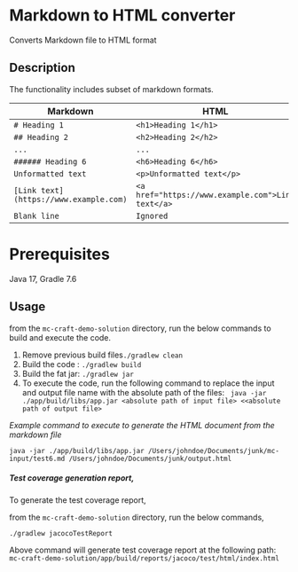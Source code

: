 
# Markdown to HTML converter

Converts Markdown file to HTML format

## Description

The functionality includes subset of markdown formats. 

| Markdown                               | HTML                                              |
| -------------------------------------- | ------------------------------------------------- |
| `# Heading 1`                          | `<h1>Heading 1</h1>`                              |
| `## Heading 2`                         | `<h2>Heading 2</h2>`                              |
| `...`                                  | `...`                                             |
| `###### Heading 6`                     | `<h6>Heading 6</h6>`                              |
| `Unformatted text`                     | `<p>Unformatted text</p>`                         |
| `[Link text](https://www.example.com)` | `<a href="https://www.example.com">Link text</a>` |
| `Blank line`                           | `Ignored`                                         |


# Prerequisites

 Java 17, Gradle 7.6

## Usage 
  
from the `mc-craft-demo-solution` directory, run the below commands to build and execute the code. 
1. Remove previous build files`./gradlew clean`
2. Build the code : `./gradlew build`
3. Build the fat jar: `./gradlew jar`
4. To execute the code, run the following command to replace the input and output file name with the absolute path of the files:
    ` java -jar ./app/build/libs/app.jar <absolute path of input file> <<absolute path of output file>`

*Example command to execute to generate the HTML document from the markdown file*

`java -jar ./app/build/libs/app.jar /Users/johndoe/Documents/junk/mc-input/test6.md /Users/johndoe/Documents/junk/output.html`

##### Test coverage generation report, 

To generate the test coverage report, 

from the `mc-craft-demo-solution` directory, run the below commands,

 `./gradlew jacocoTestReport`

Above command will generate test coverage report at the following path: 
`mc-craft-demo-solution/app/build/reports/jacoco/test/html/index.html`



